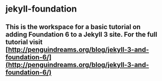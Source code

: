 jekyll-foundation
=================

This is the workspace for a basic tutorial on adding Foundation 6 to a Jekyll 3 site. For the full tutorial visit [http://penguindreams.org/blog/jekyll-3-and-foundation-6/](http://penguindreams.org/blog/jekyll-3-and-foundation-6/)
-
